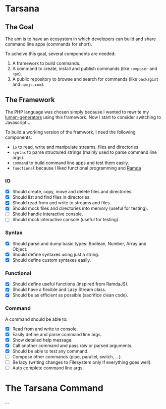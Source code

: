 # Tarsana

## The Goal

The aim is to have an ecosystem in which developers can build and share command line apps (commands for short).

To acheive this goal, several components are needed:

1. A framework to build commands.
2. A command to create, install and publish commands (like `composer` and `npm`).
3. A public repository to browse and search for commands (like `packagist` and `npmjs.com`).

## The Framework

The PHP language was chosen simply because I wanted to rewrite my [lumen-generators](https://github.com/webNeat/lumen-generators) using this framework. Now I start to consider switching to Javascript...

To build a working version of the framwork, I need the following components:

- `io` to read, write and manipulate streams, files and directories.
- `syntax` to parse structured strings (mainly used to parse command line args).
- `command` to build command line apps and test them easily.
- `functional` because I liked functional programming and [Ramda](http://ramdajs.com)

### IO

- [X] Should create, copy, move and delete files and directories.
- [X] Should list and find files in directories.
- [X] Should read from and write to streams and files.
- [X] Should mock files and directories into memory (useful for testing).
- [ ] Should handle interactive console.
- [ ] Should mock interactive console (useful for testing).

### Syntax

- [X] Should parse and dump basic types: Boolean, Number, Array and Object.
- [X] Should define syntaxes using just a string.
- [X] Should define custom syntaxes easily.

### Functional

- [X] Should define useful functions (inspired from RamdaJS).
- [X] Should have a flexible and Lazy Stream class.
- [X] Should be as efficient as possible (sacrifice clean code).

### Command

A command should be able to:

- [X] Read from and write to console.
- [X] Easily define and parse command line args.
- [X] Show detailed help message.
- [X] Call another command and pass raw or parsed arguments.
- [X] Should be able to test any command.
- [ ] Compose other commands (pipe, parallel, switch, ...).
- [ ] Be lazy (writing changes to Filesystem only if everything goes well).
- [ ] Auto complete command line args.

# The Tarsana Command

...
